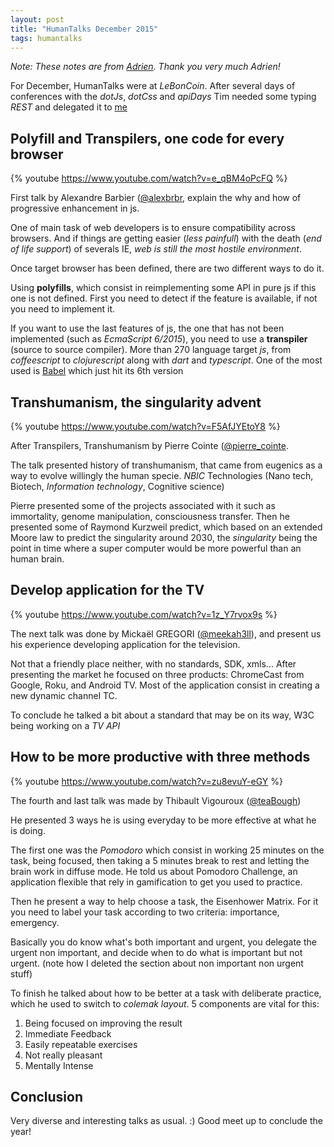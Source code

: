 ```yaml
---
layout: post
title: "HumanTalks December 2015"
tags: humantalks
---
```


_Note: These notes are from [Adrien][1]. Thank you very much Adrien!_

For December, HumanTalks were at *LeBonCoin*.  After several days of conferences
with the *dotJs*, *dotCss* and *apiDays* Tim needed some typing *REST* and
delegated it to [me][2]

## Polyfill and Transpilers, one code for every browser

{% youtube https://www.youtube.com/watch?v=e_qBM4oPcFQ %}

First talk by Alexandre Barbier ([@alexbrbr][3], explain the why and how of
progressive enhancement in js.

One of main task of web developers is to ensure compatibility across browsers.
And if things are getting easier (*less painfull*) with the death (*end of life
support*) of severals IE, _web is still the most hostile environment_.

Once target browser has been defined, there are two different ways to do it.

Using **polyfills**, which consist in reimplementing some API in pure js if this
one is not defined. First you need to detect if the feature is available, if not
you need to implement it.

If you want to use the last features of js, the one that has not been
implemented (such as *EcmaScript 6/2015*), you need to use a **transpiler**
(source to source compiler). More than 270 language target *js*, from
*coffeescript* to *clojurescript* along with *dart* and *typescript*. One of the
most used is [Babel][4] which just hit its 6th version

## Transhumanism, the singularity advent

{% youtube https://www.youtube.com/watch?v=F5AfJYEtoY8 %}

After Transpilers, Transhumanism by Pierre Cointe
([@pierre_cointe][5].

The talk presented history of transhumanism, that came from eugenics as a way to
evolve willingly the human specie.  *NBIC* Technologies (Nano tech, Biotech,
*Information technology*, Cognitive science)

Pierre presented some of the projects associated with it such as immortality,
genome manipulation, consciousness transfer. Then he presented some of Raymond
Kurzweil predict, which based on an extended Moore law to predict the singularity
around 2030, the *singularity* being the point in time where a super computer
would be more powerful than an human brain.

## Develop application for the TV

{% youtube https://www.youtube.com/watch?v=1z_Y7rvox9s %}

The next talk was done by Mickaël GREGORI ([@meekah3ll][6]), and present us his
experience developing application for the television.

Not that a friendly place neither, with no standards, SDK, xmls...  After
presenting the market he focused on three products: ChromeCast from Google,
Roku, and Android TV.  Most of the application consist in creating a new dynamic
channel TC.

To conclude he talked a bit about a standard that may be on its way, W3C being
working on a *TV API*

## How to be more productive with three methods

{% youtube https://www.youtube.com/watch?v=zu8evuY-eGY %}

The fourth and last talk was made by Thibault Vigouroux ([@teaBough][7])

He presented 3 ways he is using everyday to be more effective at what he is
doing.

The first one was the *Pomodoro* which consist in working 25 minutes on the
task, being focused, then taking a 5 minutes break to rest and letting the brain
work in diffuse mode.  He told us about Pomodoro Challenge, an application
flexible that rely in gamification to get you used to practice.

Then he present a way to help choose a task, the Eisenhower Matrix. For it you
need to label your task according to two criteria: importance, emergency.

Basically you do know what's both important and urgent, you delegate the urgent
non important, and decide when to do what is important but not urgent. (note
how I deleted the section about non important non urgent stuff)

To finish he talked about how to be better at a task with deliberate practice,
which he used to switch to *colemak layout*.  5 components are vital for this:

1. Being focused on improving the result
2. Immediate Feedback
3. Easily repeatable exercises
4. Not really pleasant
5. Mentally Intense

## Conclusion

Very diverse and interesting talks as usual. :)
Good meet up to conclude the year!


[1]: https://github.com/pixelastic/meetups.pixelastic.com/pull/3
[2]: http://twitter.com/adrienbecchis
[3]: https://twitter.com/alexbrbr
[4]: https://babeljs.io/
[5]: https://twitter.com/pierre_cointe
[6]: https://twitter.com/meekah3ll
[7]: https://github.com/TeaBough
